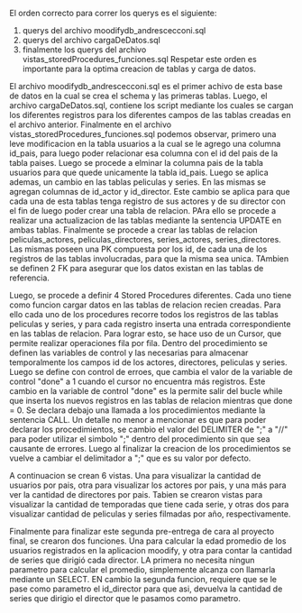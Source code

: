 El orden correcto para correr los querys es el siguiente:
1) querys del archivo moodifydb_andrescecconi.sql
2) querys del archivo cargaDeDatos.sql
3) finalmente los querys del archivo vistas_storedProcedures_funciones.sql
Respetar este orden es importante para la optima creacion de tablas y carga de datos. 

El archivo moodifydb_andrescecconi.sql es el primer achivo de esta base de datos en la cual se crea el schema y las primeras tablas.
Luego, el archivo cargaDeDatos.sql, contiene los script mediante los cuales se cargan los diferentes registros para los diferentes campos de las tablas creadas en el archivo anterior.
Finalmente en el archivo vistas_storedProcedures_funciones.sql podemos observar, primero una leve modificacion en la tabla usuarios a la cual se le agrego una columna id_pais, para luego poder relacionar esa columna con el id del pais de la tabla paises. Luego se procede a elminar la columna pais de la tabla usuarios para que quede unicamente la tabla id_pais.
Luego se aplica ademas, un cambio en las tablas peliculas y series. En las mismas se agregan columnas de id_actor y id_director. Este cambio se aplica para que cada una de esta tablas tenga registro de sus actores y de su director con el fin de luego poder crear una tabla de relacion. PAra ello se procede a realizar una actualizacion de las tablas mediante la sentencia UPDATE en ambas tablas. 
Finalmente se procede a crear las tablas de relacion peliculas_actores, peliculas_directores, series_actores, series_directores. Las mismas poseen una PK compuesta por los id, de cada una de los registros de las tablas involucradas, para que la misma sea unica. TAmbien se definen 2 FK para asegurar que los datos existan en las tablas de referencia. 

Luego, se procede a definir 4 Stored Procedures diferentes. Cada uno tiene como funcion cargar datos en las tablas de relacion recien creadas. Para ello cada uno de los procedures recorre todos los registros de las tablas peliculas y series, y para cada registro inserta una entrada correspondiente en las tablas de relacion. Para lograr esto, se hace uso de un Cursor, que permite realizar operaciones fila por fila. Dentro del procedimiento se definen las variables de control y las necesarias para almacenar temporalmente los campos id de los actores, directores, peliculas y series. Luego se define con control de erroes, que cambia el valor de la variable de control "done" a 1 cuando el cursor no encuentra más registros. Este cambio en la variable de control "done" es la permite salir del bucle while que inserta los nuevos registros en las tablas de relacion mientras que done = 0. Se declara debajo una llamada a los procedimientos mediante la sentencia CALL. Un detalle no menor a mencionar es que para poder declarar los procedimientos, se cambio el valor del DELIMITER de ";" a "//" para poder utilizar el simbolo ";" dentro del procedimiento sin que sea causante de errores. Luego al finalizar la creacion de los procedimientos se vuelve a cambiar el delimitador a ";" que es su valor por defecto. 

A continuacion se crean 6 vistas. Una para visualizar la cantidad de usuarios por pais, otra para visualizar los actores por pais, y una más para ver la cantidad de directores por pais. Tabien se crearon vistas para visualizar la cantidad de temporadas que tiene cada serie, y otras dos para visualizar cantidad de peliculas y series filmadas por año, respectivamente.

Finalmente para finalizar este segunda pre-entrega de cara al proyecto final, se crearon dos funciones. Una para calcular la edad promedio de los usuarios registrados en la aplicacion moodify, y otra para contar la cantidad de series que dirigió cada director. LA primera no necesita ningun parametro para calcular el promedio, simplemente alcanza con llamarla mediante un SELECT. EN cambio la segunda funcion, requiere que se le pase como parametro el id_director para que asi, devuelva la cantidad de series que dirigio el director que le pasamos como parametro. 
